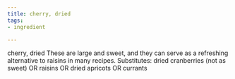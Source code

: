 ```yaml
---
title: cherry, dried
tags:
- ingredient

---
```

cherry, dried These are large and sweet, and they can serve as a refreshing alternative to raisins in many recipes. Substitutes: dried cranberries (not as sweet) OR raisins OR dried apricots OR currants
